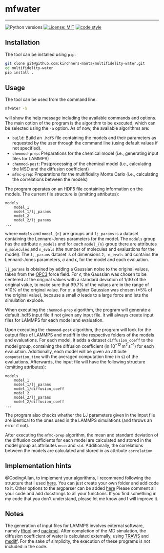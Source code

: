 # mfwater
---

![Python versions](https://img.shields.io/badge/python-3.10%20|%203.11-blue)
[![License: MIT](https://img.shields.io/badge/License-MIT-yellow.svg)](https://opensource.org/licenses/MIT)
[![code style](https://img.shields.io/badge/code%20style-black-000000.svg)](https://github.com/psf/black)


## Installation

The tool can be installed using `pip`:
```bash
git clone git@github.com:kirchners-manta/multifidelity-water.git
cd multifidelity-water
pip install .
```

## Usage

The tool can be used from the command line:
```bash
mfwater -h
```
will show the help message including the available commands and options.
The main option of the program is the algorithm to be executed, which can be selected using the `-a` option.
As of now, the available algorithms are:
- `build`: Build an `.hdf5` file containing the models and their parameters as requested by the user through the command line (using default values if not specified).
- `chemmod-prep`: Preparations for the chemical model (i.e., generating input files for LAMMPS)
- `chemmod-post`: Postprocessing of the chemical model (i.e., calculating the MSD and the diffusion coefficient)
- `mfmc-prep`: Preparations for the multifidelity Monte Carlo (i.e., calculating the correlations between the models)

The program operates on an HDF5 file containing information on the models.
The current file structure is (omitting attributes):
```
models
    model_1
    model_1/lj_params
    model_2
    model_2/lj_params
...
```
where `models` and `model_{n}` are groups and `lj_params` is a dataset containing the Lennard-Jones parameters for the model.
The `models` group has the attribute `n_models` and for each `model_{n}` group there are attributes `n_molecules` and `n_evals` (the number of molecules and evaluations for the model).
The `lj_params` dataset is of dimensions `2, n_evals` and contains the Lennard-Jones parameters, $\sigma$ and $\epsilon$, for the model and each evaluation.

`lj_params` is obtained by adding a Gaussian noise to the original values, taken from the [OPC3](https://doi.org/10.1063/1.4960175) force field.
For $\epsilon$, the Gaussian was chosen to be centered at the original values with a standard deviation of 1/30 of the original value, to make sure that 99.7% of the values are in the range of $\pm 10 \%$ of the original value.
For $\sigma$, a tighter Gaussian was chosen ($\pm 5 \%$ of the original value), because a small $\sigma$ leads to a large force and lets the simulation explode.

When executing the `chemmod-prep` algorithm, the program will generate a default .hdf5 input file if not given any input file.
It will always create input files for LAMMPS for each model and evaluation.

Upon executing the `chemmod-post` algorithm, the program will look for the output files of LAMMPS and msdiff in the respective folders of the models and evaluations.
For each model, it adds a dataset `diffusion_coeff` to the model group, containing the diffusion coefficient (in $10^{-12}\,\text{m}^2\,\text{s}^{-1}$) for each evaluation.
Additionally, each model will be given an attibute `computation_time` with the averaged computation time (in s) of the evaluations.
Afterwards, the input file will have the following structure (omitting attributes):
```
models
    model_1
    model_1/lj_params
    model_1/diffusion_coeff
    model_2
    model_2/lj_params
    model_2/diffusion_coeff
...
```
The program also checks whether the LJ parameters given in the input file are identical to the ones used in the LAMMPS simulations (and throws an error if not).

After executing the `mfmc-prep` algorithm, the mean and standard deviation of the diffusion coefficients for each model are calculated and stored in the model group as attributes `mean` and `std`.
Additionally, the correlations between the models are calculated and stored in as attribute `correlation`.

## Implementation hints
@CodingAllan, to implement your algorithms, I recommend following the structure that I used [here](./src/mfwater/algo_chemical_model/).
You can just create your own folder and add code to it.
Other options to the argparser can be added [here](./src/mfwater/argparser/argparser.py)
Please comment all your code and add docstrings to all your functions.
If you find something in my code that you don't understand, please let me know and I will improve it.


## Notes
The generation of input files for LAMMPS involves external software, namely [fftool](https://github.com/paduagroup/fftool) and [packmol](https://m3g.github.io/packmol/).
After completion of the MD simulation, the diffusion coefficient of water is calculated externally, using [TRAVIS](http://www.travis-analyzer.de/) and [msdiff](https://github.com/kirchners-manta/msdiff).
For the sake of simplicity, the execution of these programs is not included in the code.
